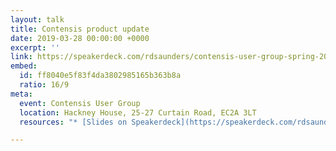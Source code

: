 ```yaml
---
layout: talk
title: Contensis product update
date: 2019-03-28 00:00:00 +0000
excerpt: ''
link: https://speakerdeck.com/rdsaunders/contensis-user-group-spring-2019
embed:
  id: ff8040e5f83f4da3802985165b363b8a
  ratio: 16/9
meta:
  event: Contensis User Group
  location: Hackney House, 25-27 Curtain Road, EC2A 3LT
  resources: "* [Slides on Speakerdeck](https://speakerdeck.com/rdsaunders/contensis-user-group-spring-2019)"

---
```

